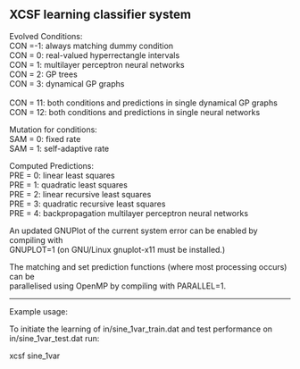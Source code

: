 XCSF learning classifier system
-----------
Evolved Conditions:<br>
CON =-1: always matching dummy condition<br>
CON = 0: real-valued hyperrectangle intervals<br>
CON = 1: multilayer perceptron neural networks<br>
CON = 2: GP trees<br>
CON = 3: dynamical GP graphs<br>
<br>
CON = 11: both conditions and predictions in single dynamical GP graphs<br>
CON = 12: both conditions and predictions in single neural networks<br>

Mutation for conditions:<br>
SAM = 0: fixed rate<br>
SAM = 1: self-adaptive rate<br>

Computed Predictions:<br>
PRE = 0: linear least squares<br>
PRE = 1: quadratic least squares<br>
PRE = 2: linear recursive least squares<br>
PRE = 3: quadratic recursive least squares<br>
PRE = 4: backpropagation multilayer perceptron neural networks<br>

An updated GNUPlot of the current system error can be enabled by compiling with<br>
GNUPLOT=1 (on GNU/Linux gnuplot-x11 must be installed.)<br>

The matching and set prediction functions (where most processing occurs) can be<br>
parallelised using OpenMP by compiling with PARALLEL=1.<br>

--------------
Example usage:

To initiate the learning of in/sine_1var_train.dat and test performance on
in/sine_1var_test.dat run: 

xcsf sine_1var
